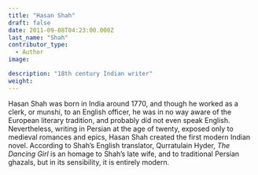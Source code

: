 ```yaml
---
title: "Hasan Shah"
draft: false
date: 2011-09-08T04:23:00.000Z
last_name: "Shah"
contributor_type:
  - Author
image:

description: "18th century Indian writer"
weight:
---
```


Hasan Shah was born in India around 1770, and though he worked as a clerk, or munshi, to an English officer, he was in no way aware of the European literary tradition, and probably did not even speak English. Nevertheless, writing in Persian at the age of twenty, exposed only to medieval romances and epics, Hasan Shah created the first modern Indian novel. According to Shah’s English translator, Qurratulain Hyder, _The Dancing Girl_ is an homage to Shah’s late wife, and to traditional Persian ghazals, but in its sensibility, it is entirely modern.

